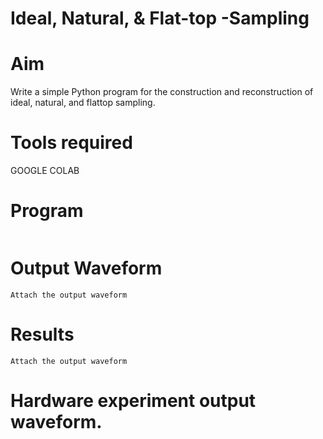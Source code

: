 # Ideal, Natural, & Flat-top -Sampling
# Aim
Write a simple Python program for the construction and reconstruction of ideal, natural, and flattop sampling.
# Tools required
GOOGLE COLAB
# Program
```

```
# Output Waveform
```
Attach the output waveform
```
# Results
```
Attach the output waveform
```
# Hardware experiment output waveform.
